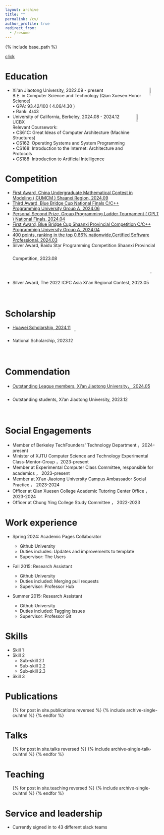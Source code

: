 ```yaml
---
layout: archive
title: ""
permalink: /cv/
author_profile: true
redirect_from:
  - /resume
---
```


{% include base_path %}

[click](../assets/cv.pdf)

Education
======
* Xi'an Jiaotong University, 2022.09 - present [<img src="https://raw.githubusercontent.com/reallinshengxiang/reallinshengxiang.github.io/refs/heads/master/images/xjtu.webp"  align = "right"  width="8%"/>](http://en.xjtu.edu.cn/about.html)   
  B.E. in Computer Science and Technology (Qian Xuesen Honor Science)       
  • GPA: 93.42/100  ( 4.06/4.30 )  
  • Rank:  4/43   
* University of California, Berkeley, 2024.08 - 2024.12   [<img src="https://raw.githubusercontent.com/reallinshengxiang/reallinshengxiang.github.io/refs/heads/master/images/ucb.webp"  align = "right" width="8%"/>](https://www.berkeley.edu/)  
  UCBX   
  Relevant Coursework:   
  • CS61C: Great Ideas of Computer Architecture (Machine Structures)    
  • CS162: Operating Systems and System Programming  
  • CS168: Introduction to the Internet: Architecture and Protocols    
  • CS188: Introduction to Artificial Intelligence

Competition
======
* [First Award, China Undergraduate Mathematical Contest in Modeling ( CUMCM ) Shaanxi Region, 2024.09](../cv/cv.pdf)  
* [Third Award, Blue Bridge Cup National Finals C/C++ Programming University Group A, 2024.06](../cv/Third%20Award%2C%20Blue%20Bridge%20Cup%20National%20Finals%20C%2B%2B%20Programming%20University%20Group%20A.pdf)  
* [Personal Second Prize, Group Programming Ladder Tournament ( GPLT ) National Finals, 2024.04](../cv/Personal%20Second%20Prize%2C%20Group%20Programming%20Ladder%20Tourn.pdf)  
* [First Award, Blue Bridge Cup Shaanxi Provincial Competition C/C++ Programming University Group A, 2024.04](../cv/First%20Award%2C%20Blue%20Bridge%20Cup%20Shaanxi%20Provincial%20Competition%20C%2B%2B.pdf)  
* [400 points, ranking in the top 0.66% nationwide,Certified Software Professional, 2024.03](../cv/400%20points%2C%20ranking%20in%20the%20top%200.66%25%20nationwide%2CCertified%20Software%20Professional.pdf)  
* Silver Award, Baidu Star Programming Competition Shaanxi Provincial Competition, 2023.08   [<img src="https://raw.githubusercontent.com/reallinshengxiang/reallinshengxiang.github.io/refs/heads/master/images/Silver%20Award%2C%20Baidu%20Star%20Programming%20Competition%20Shaanxi%20Provincial%20Competition%20.webp"  align = "middle"  width="2%"/>](../cv/Silver%20Award%2C%20Baidu%20Star%20Programming%20Competition%20Shaanxi%20Provincial%20Competition.pdf)
* Silver Award, The 2022 ICPC Asia Xi'an Regional Contest, 2023.05   [<img src="https://raw.githubusercontent.com/reallinshengxiang/reallinshengxiang.github.io/refs/heads/master/images/Silver%20Award%2C%20The%202022%20ICPC%20Asia%20Xi%E2%80%99an%20Regional%20Contest.webp"  align = "middle"  width="2%"/>](../cv/Silver%20Award%2C%20The%202022%20ICPC%20Asia%20Xi’an%20Regional%20Contest.pdf)

Scholarship
======
* [Huawei Scholarship, 2024.11](../cv/cv.pdf)  
* National Scholarship, 2023.12   [<img src="https://raw.githubusercontent.com/reallinshengxiang/reallinshengxiang.github.io/refs/heads/master/images/National%20Scholarship.webp"  align = "middle"  width="2%"/>](../cv/National%20Scholarship.pdf)

Commendation
======
* [Outstanding League members, Xi’an Jiaotong University， 2024.05](../cv/Outstanding%20League%20members%2C%20Xi’an.pdf)  
* Outstanding students, Xi’an Jiaotong University, 2023.12   [<img src="https://raw.githubusercontent.com/reallinshengxiang/reallinshengxiang.github.io/refs/heads/master/images/Outstanding%20students%2C%20Xi%E2%80%99an%20Jiaotong%20University.webp"  align = "middle"  width="2%"/>](../cv/Outstanding%20students%2C%20Xi’an%20Jiaotong%20University.pdf)  

Social Engagements
======
* Member of Berkeley TechFounders' Technology Department ，2024-present
* Minister of XJTU Computer Science and Technology Experimental Class-Mentor-Group ，2023-present
* Member at Experimental Computer Class Committee, responsible for academics ， 2023-present
* Member at Xi'an Jiaotong University Campus Ambassador Social Practice ， 2023-2024
* Officer at Qian Xuesen College Academic Tutoring Center Office ， 2023-2024
* Officer at Chung Ying College Study Committee ， 2022-2023





























Work experience
======
* Spring 2024: Academic Pages Collaborator
  * Github University
  * Duties includes: Updates and improvements to template
  * Supervisor: The Users

* Fall 2015: Research Assistant
  * Github University
  * Duties included: Merging pull requests
  * Supervisor: Professor Hub

* Summer 2015: Research Assistant
  * Github University
  * Duties included: Tagging issues
  * Supervisor: Professor Git
  
Skills
======
* Skill 1
* Skill 2
  * Sub-skill 2.1
  * Sub-skill 2.2
  * Sub-skill 2.3
* Skill 3

Publications
======
  <ul>{% for post in site.publications reversed %}
    {% include archive-single-cv.html %}
  {% endfor %}</ul>
  
Talks
======
  <ul>{% for post in site.talks reversed %}
    {% include archive-single-talk-cv.html  %}
  {% endfor %}</ul>
  
Teaching
======
  <ul>{% for post in site.teaching reversed %}
    {% include archive-single-cv.html %}
  {% endfor %}</ul>
  
Service and leadership
======
* Currently signed in to 43 different slack teams
